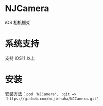 # NJCamera

iOS 相机框架

# 系统支持

支持 iOS11 以上

# 安装

安装方法：`pod 'NJCamera', :git => 'https://github.com/nijiehaha/NJCamera.git'`
